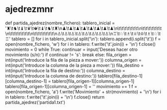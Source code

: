 # ajedrezmnr
def partida_ajedrez(nombre_fichero):
    tablero_inicial = '♜\t♞\t♝\t♛\t♚\t♝\t♞\t♜\n♟\t♟\t♟\t♟\t♟\t♟\t♟\t♟\n\t\t\t\t\t\t\t\n\t\t\t\t\t\t\t\n\t\t\t\t\t\t\t\n\t\t\t\t\t\t\t\n♙\t♙\t♙\t♙\t♙\t♙\t♙\t♙\n♖\t♘\t♗\t♕\t♔\t♗\t♘\t♖'
    tablero = []
    for i in tablero_inicial.split('\n'):
        tablero.append(i.split('\t'))
    f = open(nombre_fichero, 'w')
    for i in tablero:
        f.write('\t'.join(i) + '\n')
    f.close()
    movimiento = 0
    while True:
        continuar = input('Deseas hacer otro movimiento (s/n):')
        if continuar != 's':
            break
        else:
            fila_origen = int(input('Introduce la fila de la pieza a mover:'))
            columna_origen = int(input('Introduce la columna de la pieza a mover:'))
            fila_destino = int(input('Introduce la fila de destino:'))
            columna_destino = int(input('Introduce la columna de destino:'))
            tablero[fila_destino-1][columna_destino-1] = tablero[fila_origen-1][columna_origen-1]
            tablero[fila_origen-1][columna_origen-1] = ''
            movimiento += 1
            f = open(nombre_fichero, 'a')
            f.write('Movimiento' + str(movimiento) + '\n')
            for i in tablero:
                f.write('\t'.join(i) + '\n')
            f.close()
    return
partida_ajedrez('partida1.txt')
